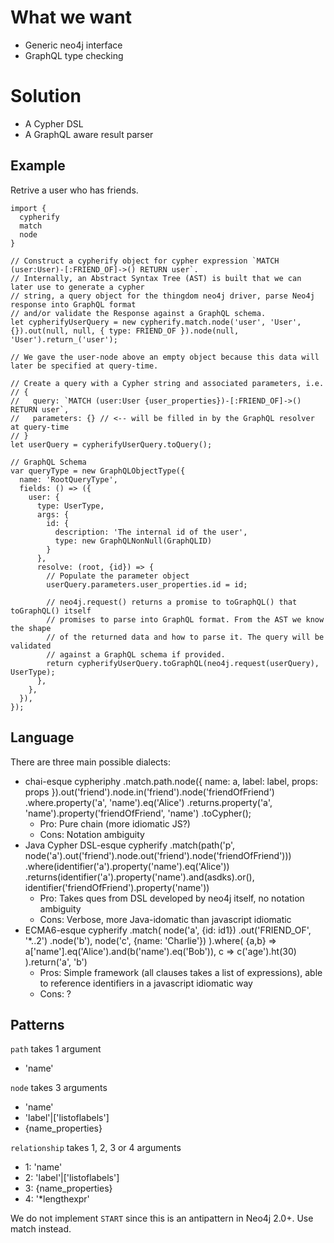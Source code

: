 What we want
============

- Generic neo4j interface
- GraphQL type checking

Solution
========

- A Cypher DSL
- A GraphQL aware result parser

Example
-------

Retrive a user who has friends.

```
import {
  cypherify
  match
  node
}

// Construct a cypherify object for cypher expression `MATCH (user:User)-[:FRIEND_OF]->() RETURN user`.
// Internally, an Abstract Syntax Tree (AST) is built that we can later use to generate a cypher
// string, a query object for the thingdom neo4j driver, parse Neo4j response into GraphQL format
// and/or validate the Response against a GraphQL schema.
let cypherifyUserQuery = new cypherify.match.node('user', 'User', {}).out(null, null, { type: FRIEND_OF }).node(null, 'User').return_('user');

// We gave the user-node above an empty object because this data will later be specified at query-time.

// Create a query with a Cypher string and associated parameters, i.e.
// {
//   query: `MATCH (user:User {user_properties})-[:FRIEND_OF]->() RETURN user`,
//   parameters: {} // <-- will be filled in by the GraphQL resolver at query-time
// }
let userQuery = cypherifyUserQuery.toQuery();

// GraphQL Schema
var queryType = new GraphQLObjectType({
  name: 'RootQueryType',
  fields: () => ({
    user: {
      type: UserType,
      args: {
        id: {
          description: 'The internal id of the user',
          type: new GraphQLNonNull(GraphQLID)
        }
      },
      resolve: (root, {id}) => {
        // Populate the parameter object
        userQuery.parameters.user_properties.id = id;

        // neo4j.request() returns a promise to toGraphQL() that toGraphQL() itself  
        // promises to parse into GraphQL format. From the AST we know the shape
        // of the returned data and how to parse it. The query will be validated
        // against a GraphQL schema if provided.
        return cypherifyUserQuery.toGraphQL(neo4j.request(userQuery), UserType);
      },
    },
  }),
});
```

Language
--------
There are three main possible dialects:
  - chai-esque
      cypheriphy
        .match.path.node({ name: a, label: label, props: props }).out('friend').node.in('friend').node('friendOfFriend')
        .where.property('a', 'name').eq('Alice')
        .returns.property('a', 'name').property('friendOfFriend', 'name')
        .toCypher();
      - Pro: Pure chain (more idiomatic JS?)
      - Cons: Notation ambiguity
  - Java Cypher DSL-esque
      cypherify
        .match(path('p', node('a').out('friend').node.out('friend').node('friendOfFriend')))
        .where(identifier('a').property('name').eq('Alice'))
        .returns(identifier('a').property('name').and(asdks).or(), identifier('friendOfFriend').property('name'))
      - Pro: Takes ques from DSL developed by neo4j itself, no notation ambiguity
      - Cons: Verbose, more Java-idomatic than javascript idiomatic
  - ECMA6-esque
      cypherify
        .match(
          node('a', {id: id1})
            .out('FRIEND_OF', '\*..2')
            .node('b'),
          node('c', {name: 'Charlie'})
        ).where(
          {a,b} => a['name'].eq('Alice').and(b('name').eq('Bob')),
          c => c('age').ht(30)
        ).return('a', 'b')
      - Pros: Simple framework (all clauses takes a list of expressions), able to reference identifiers in a javascript idiomatic way
      - Cons: ?


Patterns
--------

`path` takes 1 argument
- 'name'

`node` takes 3 arguments
- 'name'
- 'label'|['listoflabels']
- {name_properties}

`relationship` takes 1, 2, 3 or 4 arguments
- 1: 'name'
- 2: 'label'|['listoflabels']
- 3: {name_properties}
- 4: '\*lengthexpr'


We do not implement `START` since this is an antipattern in Neo4j 2.0+. Use match instead.
